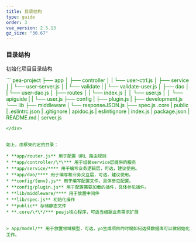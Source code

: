 ```yaml
---
title: 目录结构
type: guide
order: 3
vue_version: 2.5.13
gz_size: "30.67"
---
```


### 目录结构

初始化项目目录结构
<div style="color:green">
```
pea-project
├── app
│   ├── controller
│   |   └── user-ctrl.js
│   ├── service 
│   |   └── user-server.js
│   |   └── validate
|   |       └── validate-user.js 
│   ├── dao 
│   |   └── user-dao.js
│   ├── routes
│   |   └── index.js
│   │   └── user.js
│   │   └── apiguide
|   |       └── user.js 
├── config
|   ├── plugin.js
|   ├── development.js
└── lib
    ├── middleware
    |   └── responseJSON.js
    ├── spec.js 
    .core
    |
    public
    | 
    .eslintrc.json
    |
    .gitignore
    |
    apidoc.js
    |
    eslintignore
    |
    index.js
    |
    package.json
    |
    README.md
    |
    server.js

```
</div>


如上，由框架约定的目录：

* **app/router.js** 用于配置 URL 路由规则
* **app/controller/\*\*** 用于组装service层提供的服务
* **app/service/**** 用于编写业务逻辑层，可选，建议使用。
* **app/dao/**** 用于编写和业务交互层，可选，建议使用。
* **config/{env}.js** 用于编写配置文件，具体参见配置。
* **config/plugin.js** 用于配置需要加载的插件，具体参见插件。
* **lib/middleware/**** 用于放置中间件
* **lib/spec.js** 初始化操作
* **public** 存储静态文件
* **.core/\*\*/*** peajs核心程序，可适当根据业务需求扩展


> app/model/** 用于放置领域模型，可选，yo生成项目的时候如何选择数据库可以做初始化工作。

